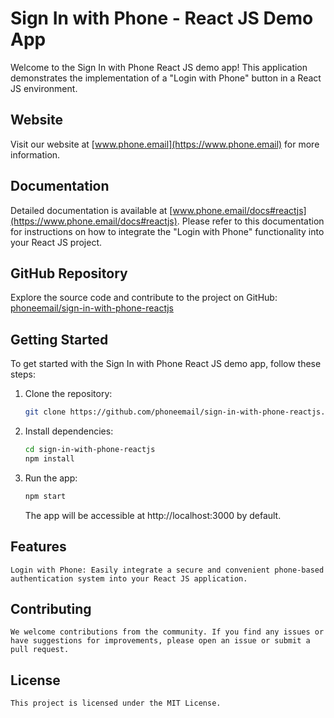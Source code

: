 # Sign In with Phone - React JS Demo App

Welcome to the Sign In with Phone React JS demo app! This application demonstrates the implementation of a "Login with Phone" button in a React JS environment.

## Website

Visit our website at [www.phone.email](https://www.phone.email) for more information.

## Documentation

Detailed documentation is available at [www.phone.email/docs#reactjs](https://www.phone.email/docs#reactjs). Please refer to this documentation for instructions on how to integrate the "Login with Phone" functionality into your React JS project.

## GitHub Repository

Explore the source code and contribute to the project on GitHub: [phoneemail/sign-in-with-phone-reactjs](https://github.com/phoneemail/sign-in-with-phone-reactjs)

## Getting Started

To get started with the Sign In with Phone React JS demo app, follow these steps:

1. Clone the repository:

   ```bash
   git clone https://github.com/phoneemail/sign-in-with-phone-reactjs.git
   ```
   
2. Install dependencies:
    ```bash
    cd sign-in-with-phone-reactjs
    npm install
    ```

3. Run the app:

    ```bash
    npm start
    ```
    The app will be accessible at http://localhost:3000 by default.

 ## Features
    Login with Phone: Easily integrate a secure and convenient phone-based authentication system into your React JS application.

 ## Contributing
    We welcome contributions from the community. If you find any issues or have suggestions for improvements, please open an issue or submit a pull request.

 ## License
    This project is licensed under the MIT License.


